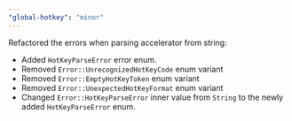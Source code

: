 ```yaml
---
"global-hotkey": "minor"
---
```


Refactored the errors when parsing accelerator from string:

- Added `HotKeyParseError` error enum.
- Removed `Error::UnrecognizedHotKeyCode` enum variant
- Removed `Error::EmptyHotKeyToken` enum variant
- Removed `Error::UnexpectedHotKeyFormat` enum variant
- Changed `Error::HotKeyParseError` inner value from `String` to the newly added `HotKeyParseError` enum.
